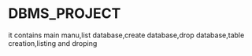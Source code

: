 # DBMS_PROJECT
it contains main manu,list database,create database,drop database,table creation,listing and droping